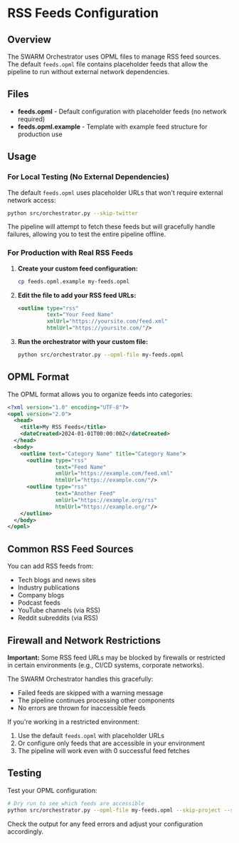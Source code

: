 # RSS Feeds Configuration

## Overview

The SWARM Orchestrator uses OPML files to manage RSS feed sources. The default `feeds.opml` file contains placeholder feeds that allow the pipeline to run without external network dependencies.

## Files

- **feeds.opml** - Default configuration with placeholder feeds (no network required)
- **feeds.opml.example** - Template with example feed structure for production use

## Usage

### For Local Testing (No External Dependencies)

The default `feeds.opml` uses placeholder URLs that won't require external network access:

```bash
python src/orchestrator.py --skip-twitter
```

The pipeline will attempt to fetch these feeds but will gracefully handle failures, allowing you to test the entire pipeline offline.

### For Production with Real RSS Feeds

1. **Create your custom feed configuration:**
   ```bash
   cp feeds.opml.example my-feeds.opml
   ```

2. **Edit the file to add your RSS feed URLs:**
   ```xml
   <outline type="rss" 
            text="Your Feed Name" 
            xmlUrl="https://yoursite.com/feed.xml" 
            htmlUrl="https://yoursite.com/"/>
   ```

3. **Run the orchestrator with your custom file:**
   ```bash
   python src/orchestrator.py --opml-file my-feeds.opml
   ```

## OPML Format

The OPML format allows you to organize feeds into categories:

```xml
<?xml version="1.0" encoding="UTF-8"?>
<opml version="2.0">
  <head>
    <title>My RSS Feeds</title>
    <dateCreated>2024-01-01T00:00:00Z</dateCreated>
  </head>
  <body>
    <outline text="Category Name" title="Category Name">
      <outline type="rss" 
               text="Feed Name" 
               xmlUrl="https://example.com/feed.xml" 
               htmlUrl="https://example.com/"/>
      <outline type="rss" 
               text="Another Feed" 
               xmlUrl="https://example.org/rss" 
               htmlUrl="https://example.org/"/>
    </outline>
  </body>
</opml>
```

## Common RSS Feed Sources

You can add RSS feeds from:
- Tech blogs and news sites
- Industry publications
- Company blogs
- Podcast feeds
- YouTube channels (via RSS)
- Reddit subreddits (via RSS)

## Firewall and Network Restrictions

**Important:** Some RSS feed URLs may be blocked by firewalls or restricted in certain environments (e.g., CI/CD systems, corporate networks).

The SWARM Orchestrator handles this gracefully:
- Failed feeds are skipped with a warning message
- The pipeline continues processing other components
- No errors are thrown for inaccessible feeds

If you're working in a restricted environment:
1. Use the default `feeds.opml` with placeholder URLs
2. Or configure only feeds that are accessible in your environment
3. The pipeline will work even with 0 successful feed fetches

## Testing

Test your OPML configuration:

```bash
# Dry run to see which feeds are accessible
python src/orchestrator.py --opml-file my-feeds.opml --skip-project --skip-twitter
```

Check the output for any feed errors and adjust your configuration accordingly.
